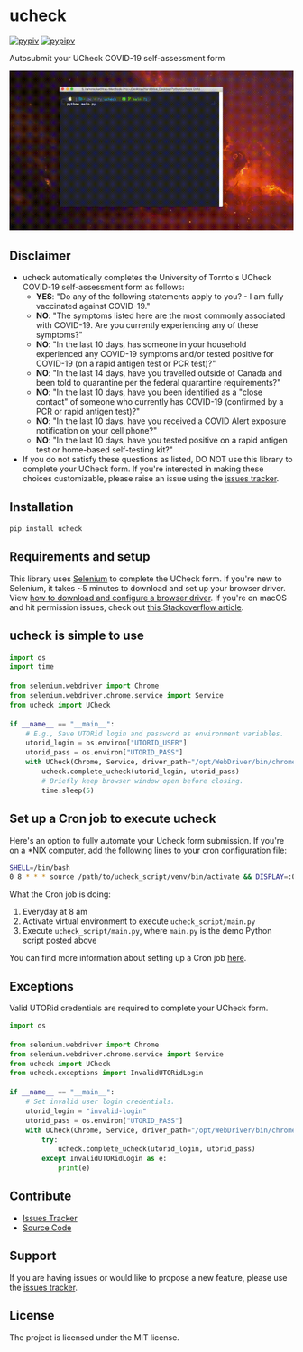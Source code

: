 # ucheck

[![pypiv](https://img.shields.io/pypi/v/ucheck.svg)](https://pypi.python.org/pypi/ucheck)
[![pypipv](https://img.shields.io/pypi/pyversions/ucheck.svg)](https://img.shields.io/pypi/pyversions/ucheck)

Autosubmit your UCheck COVID-19 self-assessment form

<p align="center">
    <img src="documentation/ucheck_demo.gif">
</p>

## Disclaimer

* ucheck automatically completes the University of Tornto's UCheck COVID-19 self-assessment form as follows:
  * **YES**: "Do any of the following statements apply to you? - I am fully vaccinated against COVID-19."
  * **NO**: "The symptoms listed here are the most commonly associated with COVID-19. Are you currently experiencing any of these symptoms?"
  * **NO**: "In the last 10 days, has someone in your household experienced any COVID-19 symptoms and/or tested positive for COVID-19 (on a rapid antigen test or PCR test)?"
  * **NO**: "In the last 14 days, have you travelled outside of Canada and been told to quarantine per the federal quarantine requirements?"
  * **NO**: "In the last 10 days, have you been identified as a "close contact" of someone who currently has COVID-19 (confirmed by a PCR or rapid antigen test)?"
  * **NO**: "In the last 10 days, have you received a COVID Alert exposure notification on your cell phone?"
  * **NO**: "In the last 10 days, have you tested positive on a rapid antigen test or home-based self-testing kit?"
* If you do not satisfy these questions as listed, DO NOT use this library to complete your UCheck form. If you're interested in making these choices customizable, please raise an issue using the [issues tracker](https://github.com/irahorecka/ucheck/issues).

## Installation

```bash
pip install ucheck
```

## Requirements and setup

This library uses [Selenium](https://selenium-python.readthedocs.io/) to complete the UCheck form. If you're new to Selenium, it takes ~5 minutes to download and set up your browser driver. View [how to download and configure a browser driver](https://www.selenium.dev/documentation/getting_started/installing_browser_drivers/). If you're on macOS and hit permission issues, check out [this Stackoverflow article](https://stackoverflow.com/questions/60362018/macos-catalinav-10-15-3-error-chromedriver-cannot-be-opened-because-the-de).

## ucheck is simple to use

```python
import os
import time

from selenium.webdriver import Chrome
from selenium.webdriver.chrome.service import Service
from ucheck import UCheck

if __name__ == "__main__":
    # E.g., Save UTORid login and password as environment variables.
    utorid_login = os.environ["UTORID_USER"]
    utorid_pass = os.environ["UTORID_PASS"]
    with UCheck(Chrome, Service, driver_path="/opt/WebDriver/bin/chromedriver") as ucheck:
        ucheck.complete_ucheck(utorid_login, utorid_pass)
        # Briefly keep browser window open before closing.
        time.sleep(5)
```

## Set up a Cron job to execute ucheck

Here's an option to fully automate your Ucheck form submission. If you're on a *NIX computer, add the following lines to your cron configuration file:

```bash
SHELL=/bin/bash
0 8 * * * source /path/to/ucheck_script/venv/bin/activate && DISPLAY=:0 python /path/to/ucheck_script/main.py
```

What the Cron job is doing:

1. Everyday at 8 am
2. Activate virtual environment to execute `ucheck_script/main.py`
3. Execute `ucheck_script/main.py`, where `main.py` is the demo Python script posted above

You can find more information about setting up a Cron job [here](https://askubuntu.com/questions/2368/how-do-i-set-up-a-cron-job).

## Exceptions

Valid UTORid credentials are required to complete your UCheck form.

```python
import os

from selenium.webdriver import Chrome
from selenium.webdriver.chrome.service import Service
from ucheck import UCheck
from ucheck.exceptions import InvalidUTORidLogin

if __name__ == "__main__":
    # Set invalid user login credentials.
    utorid_login = "invalid-login"
    utorid_pass = os.environ["UTORID_PASS"]
    with UCheck(Chrome, Service, driver_path="/opt/WebDriver/bin/chromedriver") as ucheck:
        try:
            ucheck.complete_ucheck(utorid_login, utorid_pass)
        except InvalidUTORidLogin as e:
            print(e)
```

## Contribute

* [Issues Tracker](https://github.com/irahorecka/ucheck/issues)
* [Source Code](https://github.com/irahorecka/ucheck/tree/master/ucheck)

## Support

If you are having issues or would like to propose a new feature, please use the [issues tracker](https://github.com/irahorecka/ucheck/issues).

## License

The project is licensed under the MIT license.
